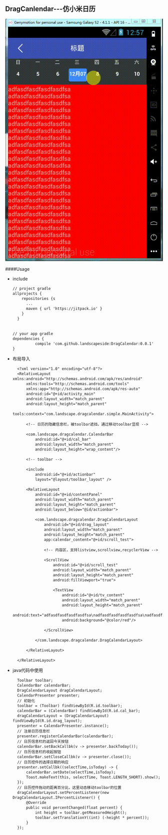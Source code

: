 DragCanlendar---仿小米日历
----


![交互图.gif](showcase.gif)

####Usage

* include

      // project gradle
      allprojects {
          repositories {s
            ...
            maven { url 'https://jitpack.io' }
          }
        }
      
      
      // your app gradle
      dependencies {
                compile 'com.github.landscapeside:DragCalendar:0.0.1'
      }

* 布局导入

		<?xml version="1.0" encoding="utf-8"?>
		<RelativeLayout xmlns:android="http://schemas.android.com/apk/res/android"
		    xmlns:tools="http://schemas.android.com/tools"
		    xmlns:app="http://schemas.android.com/apk/res-auto"
		    android:id="@+id/activity_main"
		    android:layout_width="match_parent"
		    android:layout_height="match_parent"
		    tools:context="com.landscape.dragcalendar.simple.MainActivity">
		
		    <!-- 日历的隐藏信息栏，被toolbar遮挡，通过移动toolbar显现 -->
		    
		    <com.landscape.dragcalendar.CalendarBar
		        android:id="@+id/cal_bar"
		        android:layout_width="match_parent"
		        android:layout_height="wrap_content"/>
		
		    <!-- toolbar -->
		    
		    <include
		        android:id="@+id/actionbar"
		        layout="@layout/toolbar_layout" />
		
		    <RelativeLayout
		        android:id="@+id/contentPanel"
		        android:layout_width="match_parent"
		        android:layout_height="match_parent"
		        android:layout_below="@id/actionbar">
		
		        <com.landscape.dragcalendar.DragCalendarLayout
		            android:id="@+id/drag_layout"
		            android:layout_width="match_parent"
		            android:layout_height="match_parent"
		            app:calendar_content="@+id/scroll_test">
		
		            <!-- 内容区，支持listview,scrollview,recyclerView -->
		
		            <ScrollView
		                android:id="@+id/scroll_test"
		                android:layout_width="match_parent"
		                android:layout_height="match_parent"
		                android:fillViewport="true">
		
		                <TextView
		                    android:id="@+id/tv_content"
		                    android:layout_width="match_parent"
		                    android:layout_height="match_parent"
		                    android:text="adfasdfasdfasdfasdfsa\nadfasdfasdfasdfasdfsa\nadfasdfasdfasdfasdfsa\nadfasdfasdfasdfasdfsa\nadfasdfasdfasdfasdfsa\nadfasdfasdfasdfasdfsa\nadfasdfasdfasdfasdfsa\nadfasdfasdfasdfasdfsa\nadfasdfasdfasdfasdfsa\nadfasdfasdfasdfasdfsa\nadfasdfasdfasdfasdfsa\nadfasdfasdfasdfasdfsa\nadfasdfasdfasdfasdfsa\nadfasdfasdfasdfasdfsa\nadfasdfasdfasdfasdfsa\nadfasdfasdfasdfasdfsa\nadfasdfasdfasdfasdfsa\nadfasdfasdfasdfasdfsa\nadfasdfasdfasdfasdfsa\nadfasdfasdfasdfasdfsa\nadfasdfasdfasdfasdfsa\nadfasdfasdfasdfasdfsa\nadfasdfasdfasdfasdfsa\nadfasdfasdfasdfasdfsa\nadfasdfasdfasdfasdfsa\nadfasdfasdfasdfasdfsa\nadfasdfasdfasdfasdfsa\nadfasdfasdfasdfasdfsa\nadfasdfasdfasdfasdfsa\nadfasdfasdfasdfasdfsa\nadfasdfasdfasdfasdfsa\nadfasdfasdfasdfasdfsa\nadfasdfasdfasdfasdfsa\n"
		                    android:background="@color/red"/>
		
		            </ScrollView>
		
		        </com.landscape.dragcalendar.DragCalendarLayout>
		
		    </RelativeLayout>
		
		</RelativeLayout>



* java代码中使用

	    Toolbar toolbar;
	    CalendarBar calendarBar;
	    DragCalendarLayout dragCalendarLayout;
	    CalendarPresenter presenter;
		// 初始化
	    toolbar = (Toolbar) findViewById(R.id.toolbar);
		calendarBar = (CalendarBar) findViewById(R.id.cal_bar);
        dragCalendarLayout = (DragCalendarLayout) findViewById(R.id.drag_layout);
		presenter = CalendarPresenter.instance();
		// 注册日历信息栏
        presenter.registerCalendarBar(calendarBar);
		// 日历信息栏的返回今天按钮
        calendarBar.setBackCallbk(v -> presenter.backToday());
		// 日历信息栏的收起按钮
        calendarBar.setCloseCallbk(v -> presenter.close());
		// 日历控件的选择日期的响应
        presenter.setCallbk((selectTime,isToday) -> {
            calendarBar.setDate(selectTime,isToday);
            Toast.makeText(this, selectTime, Toast.LENGTH_SHORT).show();
        });
		// 日历控件拖动的距离百分比，这里动态移动toolbar的位置
		dragCalendarLayout.setPercentListener(new DragCalendarLayout.IPercentListener() {
            @Override
            public void percentChanged(float percent) {
                int height = toolbar.getMeasuredHeight();
                toolbar.setTranslationY((int) (-height * percent));
            }
        });